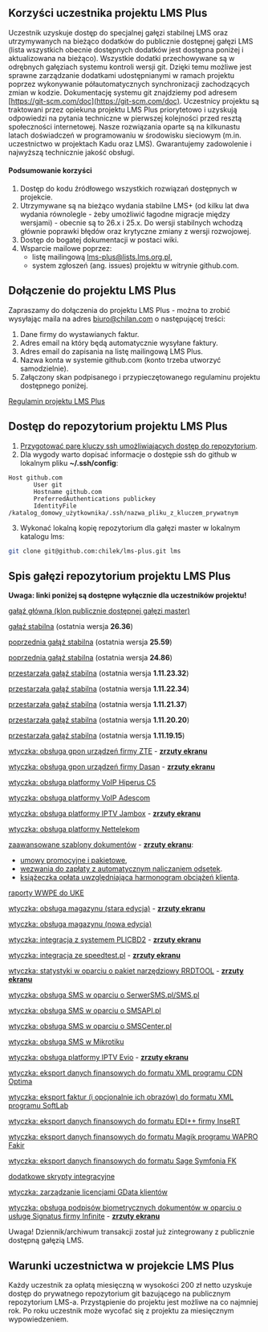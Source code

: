## Korzyści uczestnika projektu LMS Plus

Uczestnik uzyskuje dostęp do specjalnej gałęzi stabilnej LMS oraz utrzymywanych na bieżąco dodatków do publicznie dostępnej gałęzi LMS (lista wszystkich obecnie dostępnych dodatków jest dostępna poniżej i aktualizowana na bieżąco).
Wszystkie dodatki przechowywane są w odrębnych gałęziach systemu kontroli wersji git. Dzięki temu możliwe jest
sprawne zarządzanie dodatkami udostępnianymi w ramach projektu poprzez wykonywanie półautomatycznych synchronizacji zachodzących zmian w kodzie. Dokumentację systemu git znajdziemy pod adresem [https://git-scm.com/doc](https://git-scm.com/doc). Uczestnicy projektu są traktowani przez opiekuna projektu LMS Plus priorytetowo i uzyskują odpowiedzi na pytania techniczne w pierwszej kolejności przed resztą społeczności internetowej. Nasze rozwiązania oparte są na kilkunastu latach doświadczeń w programowaniu w środowisku sieciowym (m.in. uczestnictwo w projektach Kadu oraz LMS). Gwarantujemy zadowolenie i najwyższą technicznie
jakość obsługi.

#### Podsumowanie korzyści

1. Dostęp do kodu źródłowego wszystkich rozwiązań dostępnych w projekcie.
1. Utrzymywane są na bieżąco wydania stabilne LMS+ (od kilku lat dwa wydania równolegle - żeby umożliwić łagodne migracje między wersjami) - obecnie są to 26.x i 25.x. Do wersji stabilnych wchodzą głównie poprawki błędów oraz krytyczne zmiany z wersji rozwojowej.
1. Dostęp do bogatej dokumentacji w postaci wiki.
1. Wsparcie mailowe poprzez:
    - listę mailingową lms-plus@lists.lms.org.pl,
    - system zgłoszeń (ang. issues) projektu w witrynie github.com.

## Dołączenie do projektu LMS Plus

Zapraszamy do dołączenia do projektu LMS Plus - można to zrobić wysyłając maila na adres [biuro@chilan.com](mailto:biuro@chilan.com?subject=projekt%20LMS%20Plus) o następującej treści:
 1. Dane firmy do wystawianych faktur.
 2. Adres email na który będą automatycznie wysyłane faktury.
 3. Adres email do zapisania na listę mailingową LMS Plus.
 4. Nazwa konta w systemie github.com (konto trzeba utworzyć samodzielnie).
 5. Załączony skan podpisanego i przypieczętowanego regulaminu projektu dostępnego poniżej.

[Regulamin projektu LMS Plus](/assets/files/lms-plus-regulamin.pdf)

## Dostęp do repozytorium projektu LMS Plus

 1. [Przygotować parę kluczy ssh umożliwiających dostęp do repozytorium](https://help.github.com/articles/generating-ssh-keys/).
 2. Dla wygody warto dopisać informacje o dostępie ssh do github w lokalnym pliku **~/.ssh/config**:

 ```
 Host github.com
        User git
        Hostname github.com
        PreferredAuthentications publickey
        IdentityFile /katalog_domowy_użytkownika/.ssh/nazwa_pliku_z_kluczem_prywatnym
 ```
 3. Wykonać lokalną kopię repozytorium dla gałęzi master w lokalnym katalogu lms:

 ```bash
 git clone git@github.com:chilek/lms-plus.git lms
 ```

## Spis gałęzi repozytorium projektu LMS Plus

**Uwaga: linki poniżej są dostępne wyłącznie dla uczestników projektu!**

[gałąź główna (klon publicznie dostępnej gałęzi master)](https://github.com/chilek/lms-plus/tree/master)

[gałąź stabilna](https://github.com/chilek/lms-plus/tree/stable) (ostatnia wersja **26.36**)

[poprzednia gałąź stabilna](https://github.com/chilek/lms-plus/tree/stable-25) (ostatnia wersja **25.59**)

[poprzednia gałąź stabilna](https://github.com/chilek/lms-plus/tree/stable-24) (ostatnia wersja **24.86**)

[przestarzała gałąź stabilna](https://github.com/chilek/lms-plus/tree/stable-1.11.23) (ostatnia wersja **1.11.23.32**)

[przestarzała gałąź stabilna](https://github.com/chilek/lms-plus/tree/stable-1.11.22) (ostatnia wersja **1.11.22.34**)

[przestarzała gałąź stabilna](https://github.com/chilek/lms-plus/tree/stable-1.11.21) (ostatnia wersja **1.11.21.37**)

[przestarzała gałąź stabilna](https://github.com/chilek/lms-plus/tree/stable-1.11.20) (ostatnia wersja **1.11.20.20**)

[przestarzała gałąź stabilna](https://github.com/chilek/lms-plus/tree/stable-1.11.19) (ostatnia wersja **1.11.19.15**)

[wtyczka: obsługa gpon urządzeń firmy ZTE](https://github.com/chilek/lms-plus/tree/gpon-zte/plugins/LMSGponZtePlugin/doc) - **[zrzuty ekranu](https://github.com/chilek/lms/wiki/GPON-ZTE-zrzuty-ekranu)**

[wtyczka: obsługa gpon urządzeń firmy Dasan](https://github.com/chilek/lms-plus/tree/gpon-dasan/plugins/LMSGponDasanPlugin/doc) - **[zrzuty ekranu](https://github.com/chilek/lms/wiki/GPON-DASAN-zrzuty-ekranu)**

[wtyczka: obsługa platformy VoIP Hiperus C5](https://github.com/chilek/lms-plus/tree/hiperus)

[wtyczka: obsługa platformy VoIP Adescom](https://github.com/chilek/lms-plus/tree/adescom)

[wtyczka: obsługa platformy IPTV Jambox](https://github.com/chilek/lms-plus/tree/jambox) - **[zrzuty ekranu](https://github.com/chilek/lms/wiki/JAMBOX-zrzuty-ekranu)**

[wtyczka: obsługa platformy Nettelekom](https://github.com/chilek/lms-plus/tree/nettelekom)

[zaawansowane szablony dokumentów](https://github.com/chilek/lms-plus/tree/document-templates) - **[zrzuty ekranu](https://github.com/chilek/lms/wiki/CONTRACT-PROMO-zrzuty-ekranu)**:
* [umowy promocyjne i pakietowe](https://github.com/chilek/lms-plus/tree/document-templates/documents/templates/contract-promo),
* [wezwania do zapłaty z automatycznym naliczaniem odsetek](https://github.com/chilek/lms-plus/tree/document-templates/documents/templates/payment-summons).
* [książeczka opłata uwzględniająca harmonogram obciążeń klienta](https://github.com/chilek/lms-plus/tree/document-templates/documents/templates/payments-booklet).

[raporty WWPE do UKE](https://github.com/chilek/lms-plus/tree/uke)

[wtyczka: obsługa magazynu (stara edycja)](https://github.com/chilek/lms-plus/tree/stock) - **[zrzuty ekranu](https://github.com/chilek/lms/wiki/STOCK-zrzuty-ekranu)**

[wtyczka: obsługa magazynu (nowa edycja)](https://github.com/chilek/lms-plus/tree/warehouse)

[wtyczka: integracja z systemem PLICBD2](https://github.com/chilek/lms-plus/tree/plicbd) - **[zrzuty ekranu](https://github.com/chilek/lms/wiki/PLICBD-zrzuty-ekranu)**

[wtyczka: integracja ze speedtest.pl](https://github.com/chilek/lms-plus/tree/speedtest) - **[zrzuty ekranu](https://github.com/chilek/lms/wiki/SPEEDTEST-zrzuty-ekranu)**

[wtyczka: statystyki w oparciu o pakiet narzędziowy RRDTOOL](https://github.com/chilek/lms-plus/tree/rrdstats) - **[zrzuty ekranu](https://github.com/chilek/lms/wiki/RRDSTATS-zrzuty-ekranu)**

[wtyczka: obsługa SMS w oparciu o SerwerSMS.pl/SMS.pl](https://github.com/chilek/lms-plus/tree/serwersms/plugins/LMSSerwerSmsPlugin/doc)

[wtyczka: obsługa SMS w oparciu o SMSAPI.pl](https://github.com/chilek/lms-plus/tree/smsapi/plugins/LMSSmsApiPlugin/doc)

[wtyczka: obsługa SMS w oparciu o SMSCenter.pl](https://github.com/chilek/lms-plus/tree/smscenter/plugins/LMSSmsCenterPlugin/doc)

[wtyczka: obsługa SMS w Mikrotiku](https://github.com/chilek/lms-plus/tree/mikrotik-sms/plugins/LMSMikrotikSmsPlugin/doc)

[wtyczka: obsługa platformy IPTV Evio](https://github.com/chilek/lms-plus/tree/evio) - **[zrzuty ekranu](https://github.com/chilek/lms/wiki/EVIO-zrzuty-ekranu)**

[wtyczka: eksport danych finansowych do formatu XML programu CDN Optima](https://github.com/chilek/lms-plus/tree/optima)

[wtyczka: eksport faktur (i opcjonalnie ich obrazów) do formatu XML programu SoftLab](https://github.com/chilek/lms-plus/tree/softlab)

[wtyczka: eksport danych finansowych do formatu EDI++ firmy InseRT](https://github.com/chilek/lms-plus/tree/edipp)

[wtyczka: eksport danych finansowych do formatu Magik programu WAPRO Fakir](https://github.com/chilek/lms-plus/tree/fakir)

[wtyczka: eksport danych finansowych do formatu Sage Symfonia FK](https://github.com/chilek/lms-plus/tree/symfonia)

[dodatkowe skrypty integracyjne](https://github.com/chilek/lms-plus/tree/backend-scripts)

[wtyczka: zarządzanie licencjami GData klientów](https://github.com/chilek/lms-plus/tree/gdata)

[wtyczka: obsługa podpisów biometrycznych dokumentów w oparciu o usługę Signatus firmy Infinite](https://github.com/chilek/lms-plus/tree/signatus) - **[zrzuty ekranu](https://github.com/chilek/lms/wiki/SIGNATUS-zrzuty-ekranu)**

Uwaga! Dziennik/archiwum transakcji został już zintegrowany z publicznie dostępną gałęzią LMS.

## Warunki uczestnictwa w projekcie LMS Plus

Każdy uczestnik za opłatą miesięczną w wysokości 200 zł netto uzyskuje dostęp do prywatnego repozytorium git bazującego na publicznym repozytorium LMS-a. Przystąpienie do projektu jest możliwe na co najmniej rok. Po roku uczestnik może wycofać się z projektu za miesięcznym wypowiedzeniem.

